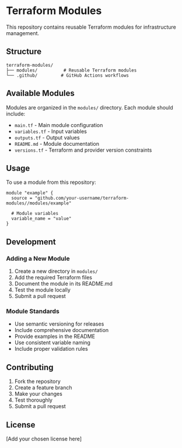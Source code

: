 # Terraform Modules

This repository contains reusable Terraform modules for infrastructure management.

## Structure

```
terraform-modules/
├── modules/          # Reusable Terraform modules
└── .github/         # GitHub Actions workflows
```

## Available Modules

Modules are organized in the `modules/` directory. Each module should include:

- `main.tf` - Main module configuration
- `variables.tf` - Input variables
- `outputs.tf` - Output values
- `README.md` - Module documentation
- `versions.tf` - Terraform and provider version constraints

## Usage

To use a module from this repository:

```hcl
module "example" {
  source = "github.com/your-username/terraform-modules//modules/example"
  
  # Module variables
  variable_name = "value"
}
```

## Development

### Adding a New Module

1. Create a new directory in `modules/`
2. Add the required Terraform files
3. Document the module in its README.md
4. Test the module locally
5. Submit a pull request

### Module Standards

- Use semantic versioning for releases
- Include comprehensive documentation
- Provide examples in the README
- Use consistent variable naming
- Include proper validation rules

## Contributing

1. Fork the repository
2. Create a feature branch
3. Make your changes
4. Test thoroughly
5. Submit a pull request

## License

[Add your chosen license here] 